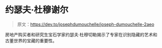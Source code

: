 # 约瑟夫·杜穆谢尔

> 原文：<https://dev.to/josephdumouchelle/joseph-dumouchelle-2aeo>

房地产购买者和研究生宝石学家约瑟夫·杜穆切勒揭示了专家在识别隐藏的艺术和古董世界的宝藏的重要性。